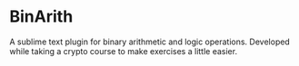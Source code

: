 BinArith
========

A sublime text plugin for binary arithmetic and logic operations. Developed while taking a crypto course to make exercises a little easier.
